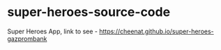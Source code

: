 # super-heroes-source-code

Super Heroes App, link to see - https://cheenat.github.io/super-heroes-gazprombank
